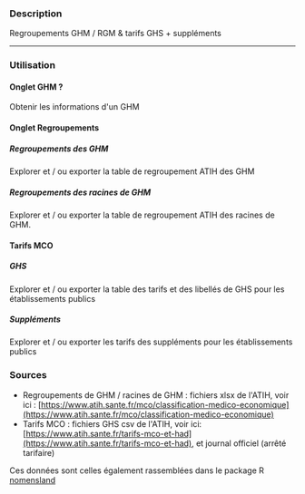 
### Description
Regroupements GHM / RGM & tarifs GHS + suppléments


------
### Utilisation

#### Onglet GHM ?

Obtenir les informations d'un GHM

#### Onglet Regroupements

##### Regroupements des GHM

Explorer et / ou exporter la table de regroupement ATIH des GHM

##### Regroupements des racines de GHM

Explorer et / ou exporter la table de regroupement ATIH des racines de GHM.

#### Tarifs MCO

##### GHS

Explorer et / ou exporter la table des tarifs et des libellés de GHS pour les établissements publics

##### Suppléments

Explorer et / ou exporter les tarifs des suppléments pour les établissements publics

### Sources


- Regroupements de GHM / racines de GHM : fichiers xlsx de l'ATIH, voir ici : [https://www.atih.sante.fr/mco/classification-medico-economique](https://www.atih.sante.fr/mco/classification-medico-economique)
- Tarifs MCO : fichiers GHS csv de l'ATIH, voir ici: [https://www.atih.sante.fr/tarifs-mco-et-had](https://www.atih.sante.fr/tarifs-mco-et-had), et journal officiel (arrêté tarifaire)

Ces données sont celles également rassemblées dans le package R [nomensland](https://guillaumepressiat.github.io/nomensland/)
